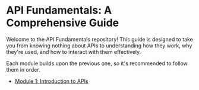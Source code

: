 # API Fundamentals: A Comprehensive Guide


Welcome to the API Fundamentals repository! This guide is designed to take you from knowing nothing about APIs to understanding how they work, why they're used, and how to interact with them effectively.

Each module builds upon the previous one, so it's recommended to follow them in order.


- [Module 1: Introduction to APIs](Module%201/README.md)


